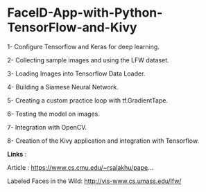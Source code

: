 # FaceID-App-with-Python-TensorFlow-and-Kivy

1- Configure Tensorflow and Keras for deep learning.

2- Collecting sample images and using the LFW dataset.

3- Loading Images into Tensorflow Data Loader.

4- Building a Siamese Neural Network.

5- Creating a custom practice loop with tf.GradientTape.

6- Testing the model on images.

7- Integration with OpenCV.

8- Creation of the Kivy application and integration with Tensorflow.


**Links** : 

Article : https://www.cs.cmu.edu/~rsalakhu/pape...

Labeled Faces in the Wild: http://vis-www.cs.umass.edu/lfw/
